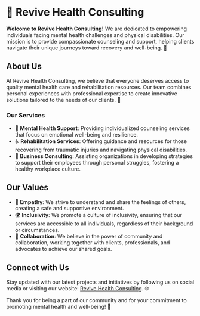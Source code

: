 # 🌿 Revive Health Consulting

**Welcome to Revive Health Consulting!** We are dedicated to empowering individuals facing mental health challenges and physical disabilities. Our mission is to provide compassionate counseling and support, helping clients navigate their unique journeys toward recovery and well-being. 🌈

## About Us

At Revive Health Consulting, we believe that everyone deserves access to quality mental health care and rehabilitation resources. Our team combines personal experiences with professional expertise to create innovative solutions tailored to the needs of our clients. 🤝

### Our Services

- 🧠 **Mental Health Support**: Providing individualized counseling services that focus on emotional well-being and resilience.
- ♿ **Rehabilitation Services**: Offering guidance and resources for those recovering from traumatic injuries and navigating physical disabilities.
- 🏢 **Business Consulting**: Assisting organizations in developing strategies to support their employees through personal struggles, fostering a healthy workplace culture.

## Our Values

- 💖 **Empathy**: We strive to understand and share the feelings of others, creating a safe and supportive environment.
- 🌍 **Inclusivity**: We promote a culture of inclusivity, ensuring that our services are accessible to all individuals, regardless of their background or circumstances.
- 🤝 **Collaboration**: We believe in the power of community and collaboration, working together with clients, professionals, and advocates to achieve our shared goals.

## Connect with Us

Stay updated with our latest projects and initiatives by following us on social media or visiting our website: [Revive Health Consulting](https://www.revivehealthconsulting.org/). 🌐

Thank you for being a part of our community and for your commitment to promoting mental health and well-being! 🙌

